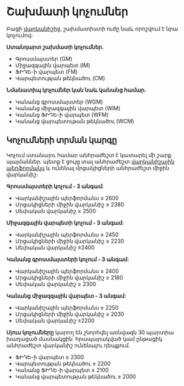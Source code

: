 Շախմատի կոչումներ
=================

Բացի [վարկանիշից](./rating_elo), շախմատիստի ուժը նաև որոշվում է նրա կոչումով։

**Ստանդարտ շախմատի կոչումներ․**

*   Գրոսսմայստեր (GM)
*   Միջազգային վարպետ (IM)
*   ՖԻԴԵ-ի վարպետ (FM)
*   Վարպետության թեկնածու (CM)

**Նմանատիպ կոչումներ կան նաև կանանց համար․**

*   Կանանց գրոսսմայստեր (WGM)
*   Կանանց միջազգային վարպետ (WIM)
*   Կանանց ՖԻԴԵ-ի վարպետ (WFM)
*   Կանանց վարպետութան թեկնածու (WCM)

**Կոչումների տրման կարգը**
--------------------------

Կոչում ստանալու համար անհրաժեշտ է կատարել մի շարք պայմաններ. պետք է ցույց տալ անհրաժեշտ [վարկանիշային պերֆորմանս](./rating_performance) և ունենալ մրցակիցների անհրաժեշտ միջին վարկանիշ։

**Գրոսսմայստերի կոչում - 3 անգամ:**

*   Վարկանիշային պերֆորմանս ≥ 2600
*   Մրցակիցների միջին վարկանիշ ≥ 2380
*   Սեփական վարկանիշ ≥ 2500

**Միջազգային վարպետի կոչում - 3 անգամ:**

*   Վարկանիշային պերֆորմանս ≥ 2450
*   Մրցակիցների միջին վարկանիշ ≥ 2230
*   Սեփական վարկանիշ ≥2400

**Կանանց գրոսսմայստերի կոչում - 3 անգամ:**

*   Վարկանիշային պերֆորմանս ≥ 2400
*   Մրցակիցների միջին վարկանիշ ≥ 2180
*   Սեփական վարկանիշ ≥ 2300

**Կանանց միջազգային վարպետ - 3 անգամ:**

*   Վարկանիշային պերֆորմանս ≥ 2250
*   Մրցակիցների միջին վարկանիշ ≥ 2030
*   Սեփական վարկանիշ ≥2200

**Մյուս կոչումները** կարող են շնորհվել առնվազն 30 պարտիա խաղացած մասնակցին՝ հրապարակված կամ ընթացիկ անհրաժեշտ վարկանիշ ունենալու դեպքում․

*   ՖԻԴԵ-ի վարպետ ≥ 2300
*   Վարպետության թեկնածու ≥ 2200
*   Կանանց ՖԻԴԵ-ի վարպետ ≥ 2100
*   Կանանց վարպետության թեկնածու ≥ 2000